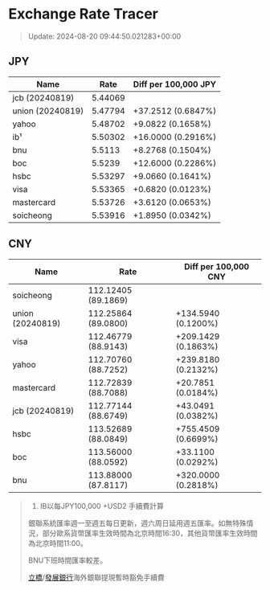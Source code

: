 # Exchange Rate Tracer

> Update: 2024-08-20 09:44:50.021283+00:00

## JPY

| Name             |    Rate | Diff per 100,000 JPY   |
|------------------|---------|------------------------|
| jcb (20240819)   | 5.44069 |                        |
| union (20240819) | 5.47794 | +37.2512 (0.6847%)     |
| yahoo            | 5.48702 | +9.0822 (0.1658%)      |
| ib¹              | 5.50302 | +16.0000 (0.2916%)     |
| bnu              | 5.5113  | +8.2768 (0.1504%)      |
| boc              | 5.5239  | +12.6000 (0.2286%)     |
| hsbc             | 5.53297 | +9.0660 (0.1641%)      |
| visa             | 5.53365 | +0.6820 (0.0123%)      |
| mastercard       | 5.53726 | +3.6120 (0.0653%)      |
| soicheong        | 5.53916 | +1.8950 (0.0342%)      |

## CNY

| Name             | Rate                | Diff per 100,000 CNY   |
|------------------|---------------------|------------------------|
| soicheong        | 112.12405	(89.1869) |                        |
| union (20240819) | 112.25864	(89.0800) | +134.5940 (0.1200%)    |
| visa             | 112.46779	(88.9143) | +209.1429 (0.1863%)    |
| yahoo            | 112.70760	(88.7252) | +239.8180 (0.2132%)    |
| mastercard       | 112.72839	(88.7088) | +20.7851 (0.0184%)     |
| jcb (20240819)   | 112.77144	(88.6749) | +43.0491 (0.0382%)     |
| hsbc             | 113.52689	(88.0849) | +755.4509 (0.6699%)    |
| boc              | 113.56000	(88.0592) | +33.1100 (0.0292%)     |
| bnu              | 113.88000	(87.8117) | +320.0000 (0.2818%)    |


> 1. IB以每JPY100,000 +USD2 手續費計算
>
> 銀聯系統匯率週一至週五每日更新，週六周日延用週五匯率。如無特殊情況，部分歐系貨幣匯率生效時間為北京時間16:30，其他貨幣匯率生效時間為北京時間11:00。
>
> BNU下班時間匯率較差。
>
> [立橋](https://www.wlbank.com.mo/uploads/ueditor/file/20181211/1544536513900230.pdf)/[發展銀行](https://www.mdb.com.mo/Service_Charges_20230728.pdf)海外銀聯提現暫時豁免手續費

